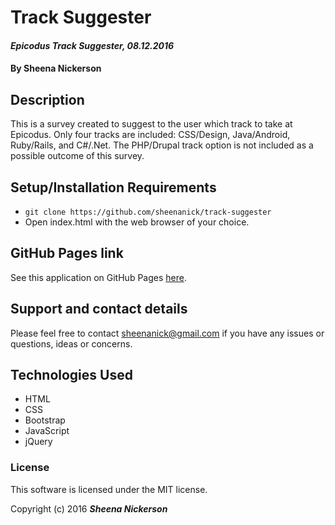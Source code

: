 # Track Suggester

#### _Epicodus Track Suggester, 08.12.2016_

#### By **Sheena Nickerson**

## Description

This is a survey created to suggest to the user which track to take at Epicodus. Only four tracks are included: CSS/Design, Java/Android, Ruby/Rails, and C#/.Net. The PHP/Drupal track option is not included as a possible outcome of this survey.

## Setup/Installation Requirements

* `git clone https://github.com/sheenanick/track-suggester`
* Open index.html with the web browser of your choice.

## GitHub Pages link

See this application on GitHub Pages [here](https://sheenanick.github.io/track-suggester).

## Support and contact details

Please feel free to contact sheenanick@gmail.com if you have any issues or questions, ideas or concerns.

## Technologies Used

* HTML
* CSS
* Bootstrap
* JavaScript
* jQuery

### License

This software is licensed under the MIT license.

Copyright (c) 2016 **_Sheena Nickerson_**
